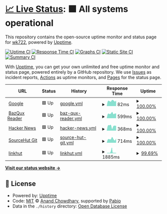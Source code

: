 # [📈 Live Status](https://wk722.github.io/status): <!--live status--> **🟩 All systems operational**

This repository contains the open-source uptime monitor and status page for [wk722](https://wk722.github.io/status), powered by [Upptime](https://github.com/upptime/upptime).

[![Uptime CI](https://github.com/wk722/status/workflows/Uptime%20CI/badge.svg)](https://github.com/wk722/status/actions?query=workflow%3A%22Uptime+CI%22)
[![Response Time CI](https://github.com/wk722/status/workflows/Response%20Time%20CI/badge.svg)](https://github.com/wk722/status/actions?query=workflow%3A%22Response+Time+CI%22)
[![Graphs CI](https://github.com/wk722/status/workflows/Graphs%20CI/badge.svg)](https://github.com/wk722/status/actions?query=workflow%3A%22Graphs+CI%22)
[![Static Site CI](https://github.com/wk722/status/workflows/Static%20Site%20CI/badge.svg)](https://github.com/wk722/status/actions?query=workflow%3A%22Static+Site+CI%22)
[![Summary CI](https://github.com/wk722/status/workflows/Summary%20CI/badge.svg)](https://github.com/wk722/status/actions?query=workflow%3A%22Summary+CI%22)

With [Upptime](https://upptime.js.org), you can get your own unlimited and free uptime monitor and status page, powered entirely by a GitHub repository. We use [Issues](https://github.com/wk722/status/issues) as incident reports, [Actions](https://github.com/wk722/status/actions) as uptime monitors, and [Pages](https://wk722.github.io/status) for the status page.

<!--start: status pages-->
<!-- This summary is generated by Upptime (https://github.com/upptime/upptime) -->
<!-- Do not edit this manually, your changes will be overwritten -->
<!-- prettier-ignore -->
| URL | Status | History | Response Time | Uptime |
| --- | ------ | ------- | ------------- | ------ |
| <img alt="" src="https://icons.duckduckgo.com/ip3/www.google.com.ico" height="13"> [Google](https://www.google.com/) | 🟩 Up | [google.yml](https://github.com/wk722/status/commits/HEAD/history/google.yml) | <details><summary><img alt="Response time graph" src="./graphs/google/response-time-week.png" height="20"> 82ms</summary><br><a href="https://wk722.github.io/status/history/google"><img alt="Response time 94" src="https://img.shields.io/endpoint?url=https%3A%2F%2Fraw.githubusercontent.com%2Fwk722%2Fstatus%2FHEAD%2Fapi%2Fgoogle%2Fresponse-time.json"></a><br><a href="https://wk722.github.io/status/history/google"><img alt="24-hour response time 86" src="https://img.shields.io/endpoint?url=https%3A%2F%2Fraw.githubusercontent.com%2Fwk722%2Fstatus%2FHEAD%2Fapi%2Fgoogle%2Fresponse-time-day.json"></a><br><a href="https://wk722.github.io/status/history/google"><img alt="7-day response time 82" src="https://img.shields.io/endpoint?url=https%3A%2F%2Fraw.githubusercontent.com%2Fwk722%2Fstatus%2FHEAD%2Fapi%2Fgoogle%2Fresponse-time-week.json"></a><br><a href="https://wk722.github.io/status/history/google"><img alt="30-day response time 91" src="https://img.shields.io/endpoint?url=https%3A%2F%2Fraw.githubusercontent.com%2Fwk722%2Fstatus%2FHEAD%2Fapi%2Fgoogle%2Fresponse-time-month.json"></a><br><a href="https://wk722.github.io/status/history/google"><img alt="1-year response time 94" src="https://img.shields.io/endpoint?url=https%3A%2F%2Fraw.githubusercontent.com%2Fwk722%2Fstatus%2FHEAD%2Fapi%2Fgoogle%2Fresponse-time-year.json"></a></details> | <details><summary><a href="https://wk722.github.io/status/history/google">100.00%</a></summary><a href="https://wk722.github.io/status/history/google"><img alt="All-time uptime 100.00%" src="https://img.shields.io/endpoint?url=https%3A%2F%2Fraw.githubusercontent.com%2Fwk722%2Fstatus%2FHEAD%2Fapi%2Fgoogle%2Fuptime.json"></a><br><a href="https://wk722.github.io/status/history/google"><img alt="24-hour uptime 100.00%" src="https://img.shields.io/endpoint?url=https%3A%2F%2Fraw.githubusercontent.com%2Fwk722%2Fstatus%2FHEAD%2Fapi%2Fgoogle%2Fuptime-day.json"></a><br><a href="https://wk722.github.io/status/history/google"><img alt="7-day uptime 100.00%" src="https://img.shields.io/endpoint?url=https%3A%2F%2Fraw.githubusercontent.com%2Fwk722%2Fstatus%2FHEAD%2Fapi%2Fgoogle%2Fuptime-week.json"></a><br><a href="https://wk722.github.io/status/history/google"><img alt="30-day uptime 100.00%" src="https://img.shields.io/endpoint?url=https%3A%2F%2Fraw.githubusercontent.com%2Fwk722%2Fstatus%2FHEAD%2Fapi%2Fgoogle%2Fuptime-month.json"></a><br><a href="https://wk722.github.io/status/history/google"><img alt="1-year uptime 100.00%" src="https://img.shields.io/endpoint?url=https%3A%2F%2Fraw.githubusercontent.com%2Fwk722%2Fstatus%2FHEAD%2Fapi%2Fgoogle%2Fuptime-year.json"></a></details>
| <img alt="" src="https://icons.duckduckgo.com/ip3/bazqux.com.ico" height="13"> [BazQux Reader](https://bazqux.com/) | 🟩 Up | [baz-qux-reader.yml](https://github.com/wk722/status/commits/HEAD/history/baz-qux-reader.yml) | <details><summary><img alt="Response time graph" src="./graphs/baz-qux-reader/response-time-week.png" height="20"> 599ms</summary><br><a href="https://wk722.github.io/status/history/baz-qux-reader"><img alt="Response time 640" src="https://img.shields.io/endpoint?url=https%3A%2F%2Fraw.githubusercontent.com%2Fwk722%2Fstatus%2FHEAD%2Fapi%2Fbaz-qux-reader%2Fresponse-time.json"></a><br><a href="https://wk722.github.io/status/history/baz-qux-reader"><img alt="24-hour response time 612" src="https://img.shields.io/endpoint?url=https%3A%2F%2Fraw.githubusercontent.com%2Fwk722%2Fstatus%2FHEAD%2Fapi%2Fbaz-qux-reader%2Fresponse-time-day.json"></a><br><a href="https://wk722.github.io/status/history/baz-qux-reader"><img alt="7-day response time 599" src="https://img.shields.io/endpoint?url=https%3A%2F%2Fraw.githubusercontent.com%2Fwk722%2Fstatus%2FHEAD%2Fapi%2Fbaz-qux-reader%2Fresponse-time-week.json"></a><br><a href="https://wk722.github.io/status/history/baz-qux-reader"><img alt="30-day response time 622" src="https://img.shields.io/endpoint?url=https%3A%2F%2Fraw.githubusercontent.com%2Fwk722%2Fstatus%2FHEAD%2Fapi%2Fbaz-qux-reader%2Fresponse-time-month.json"></a><br><a href="https://wk722.github.io/status/history/baz-qux-reader"><img alt="1-year response time 640" src="https://img.shields.io/endpoint?url=https%3A%2F%2Fraw.githubusercontent.com%2Fwk722%2Fstatus%2FHEAD%2Fapi%2Fbaz-qux-reader%2Fresponse-time-year.json"></a></details> | <details><summary><a href="https://wk722.github.io/status/history/baz-qux-reader">100.00%</a></summary><a href="https://wk722.github.io/status/history/baz-qux-reader"><img alt="All-time uptime 100.00%" src="https://img.shields.io/endpoint?url=https%3A%2F%2Fraw.githubusercontent.com%2Fwk722%2Fstatus%2FHEAD%2Fapi%2Fbaz-qux-reader%2Fuptime.json"></a><br><a href="https://wk722.github.io/status/history/baz-qux-reader"><img alt="24-hour uptime 100.00%" src="https://img.shields.io/endpoint?url=https%3A%2F%2Fraw.githubusercontent.com%2Fwk722%2Fstatus%2FHEAD%2Fapi%2Fbaz-qux-reader%2Fuptime-day.json"></a><br><a href="https://wk722.github.io/status/history/baz-qux-reader"><img alt="7-day uptime 100.00%" src="https://img.shields.io/endpoint?url=https%3A%2F%2Fraw.githubusercontent.com%2Fwk722%2Fstatus%2FHEAD%2Fapi%2Fbaz-qux-reader%2Fuptime-week.json"></a><br><a href="https://wk722.github.io/status/history/baz-qux-reader"><img alt="30-day uptime 100.00%" src="https://img.shields.io/endpoint?url=https%3A%2F%2Fraw.githubusercontent.com%2Fwk722%2Fstatus%2FHEAD%2Fapi%2Fbaz-qux-reader%2Fuptime-month.json"></a><br><a href="https://wk722.github.io/status/history/baz-qux-reader"><img alt="1-year uptime 100.00%" src="https://img.shields.io/endpoint?url=https%3A%2F%2Fraw.githubusercontent.com%2Fwk722%2Fstatus%2FHEAD%2Fapi%2Fbaz-qux-reader%2Fuptime-year.json"></a></details>
| <img alt="" src="https://icons.duckduckgo.com/ip3/news.ycombinator.com.ico" height="13"> [Hacker News](https://news.ycombinator.com/) | 🟩 Up | [hacker-news.yml](https://github.com/wk722/status/commits/HEAD/history/hacker-news.yml) | <details><summary><img alt="Response time graph" src="./graphs/hacker-news/response-time-week.png" height="20"> 368ms</summary><br><a href="https://wk722.github.io/status/history/hacker-news"><img alt="Response time 349" src="https://img.shields.io/endpoint?url=https%3A%2F%2Fraw.githubusercontent.com%2Fwk722%2Fstatus%2FHEAD%2Fapi%2Fhacker-news%2Fresponse-time.json"></a><br><a href="https://wk722.github.io/status/history/hacker-news"><img alt="24-hour response time 379" src="https://img.shields.io/endpoint?url=https%3A%2F%2Fraw.githubusercontent.com%2Fwk722%2Fstatus%2FHEAD%2Fapi%2Fhacker-news%2Fresponse-time-day.json"></a><br><a href="https://wk722.github.io/status/history/hacker-news"><img alt="7-day response time 368" src="https://img.shields.io/endpoint?url=https%3A%2F%2Fraw.githubusercontent.com%2Fwk722%2Fstatus%2FHEAD%2Fapi%2Fhacker-news%2Fresponse-time-week.json"></a><br><a href="https://wk722.github.io/status/history/hacker-news"><img alt="30-day response time 354" src="https://img.shields.io/endpoint?url=https%3A%2F%2Fraw.githubusercontent.com%2Fwk722%2Fstatus%2FHEAD%2Fapi%2Fhacker-news%2Fresponse-time-month.json"></a><br><a href="https://wk722.github.io/status/history/hacker-news"><img alt="1-year response time 349" src="https://img.shields.io/endpoint?url=https%3A%2F%2Fraw.githubusercontent.com%2Fwk722%2Fstatus%2FHEAD%2Fapi%2Fhacker-news%2Fresponse-time-year.json"></a></details> | <details><summary><a href="https://wk722.github.io/status/history/hacker-news">100.00%</a></summary><a href="https://wk722.github.io/status/history/hacker-news"><img alt="All-time uptime 100.00%" src="https://img.shields.io/endpoint?url=https%3A%2F%2Fraw.githubusercontent.com%2Fwk722%2Fstatus%2FHEAD%2Fapi%2Fhacker-news%2Fuptime.json"></a><br><a href="https://wk722.github.io/status/history/hacker-news"><img alt="24-hour uptime 100.00%" src="https://img.shields.io/endpoint?url=https%3A%2F%2Fraw.githubusercontent.com%2Fwk722%2Fstatus%2FHEAD%2Fapi%2Fhacker-news%2Fuptime-day.json"></a><br><a href="https://wk722.github.io/status/history/hacker-news"><img alt="7-day uptime 100.00%" src="https://img.shields.io/endpoint?url=https%3A%2F%2Fraw.githubusercontent.com%2Fwk722%2Fstatus%2FHEAD%2Fapi%2Fhacker-news%2Fuptime-week.json"></a><br><a href="https://wk722.github.io/status/history/hacker-news"><img alt="30-day uptime 100.00%" src="https://img.shields.io/endpoint?url=https%3A%2F%2Fraw.githubusercontent.com%2Fwk722%2Fstatus%2FHEAD%2Fapi%2Fhacker-news%2Fuptime-month.json"></a><br><a href="https://wk722.github.io/status/history/hacker-news"><img alt="1-year uptime 100.00%" src="https://img.shields.io/endpoint?url=https%3A%2F%2Fraw.githubusercontent.com%2Fwk722%2Fstatus%2FHEAD%2Fapi%2Fhacker-news%2Fuptime-year.json"></a></details>
| <img alt="" src="https://icons.duckduckgo.com/ip3/git.sr.ht.ico" height="13"> [SourceHut Git](https://git.sr.ht/) | 🟩 Up | [source-hut-git.yml](https://github.com/wk722/status/commits/HEAD/history/source-hut-git.yml) | <details><summary><img alt="Response time graph" src="./graphs/source-hut-git/response-time-week.png" height="20"> 714ms</summary><br><a href="https://wk722.github.io/status/history/source-hut-git"><img alt="Response time 811" src="https://img.shields.io/endpoint?url=https%3A%2F%2Fraw.githubusercontent.com%2Fwk722%2Fstatus%2FHEAD%2Fapi%2Fsource-hut-git%2Fresponse-time.json"></a><br><a href="https://wk722.github.io/status/history/source-hut-git"><img alt="24-hour response time 804" src="https://img.shields.io/endpoint?url=https%3A%2F%2Fraw.githubusercontent.com%2Fwk722%2Fstatus%2FHEAD%2Fapi%2Fsource-hut-git%2Fresponse-time-day.json"></a><br><a href="https://wk722.github.io/status/history/source-hut-git"><img alt="7-day response time 714" src="https://img.shields.io/endpoint?url=https%3A%2F%2Fraw.githubusercontent.com%2Fwk722%2Fstatus%2FHEAD%2Fapi%2Fsource-hut-git%2Fresponse-time-week.json"></a><br><a href="https://wk722.github.io/status/history/source-hut-git"><img alt="30-day response time 776" src="https://img.shields.io/endpoint?url=https%3A%2F%2Fraw.githubusercontent.com%2Fwk722%2Fstatus%2FHEAD%2Fapi%2Fsource-hut-git%2Fresponse-time-month.json"></a><br><a href="https://wk722.github.io/status/history/source-hut-git"><img alt="1-year response time 811" src="https://img.shields.io/endpoint?url=https%3A%2F%2Fraw.githubusercontent.com%2Fwk722%2Fstatus%2FHEAD%2Fapi%2Fsource-hut-git%2Fresponse-time-year.json"></a></details> | <details><summary><a href="https://wk722.github.io/status/history/source-hut-git">100.00%</a></summary><a href="https://wk722.github.io/status/history/source-hut-git"><img alt="All-time uptime 100.00%" src="https://img.shields.io/endpoint?url=https%3A%2F%2Fraw.githubusercontent.com%2Fwk722%2Fstatus%2FHEAD%2Fapi%2Fsource-hut-git%2Fuptime.json"></a><br><a href="https://wk722.github.io/status/history/source-hut-git"><img alt="24-hour uptime 100.00%" src="https://img.shields.io/endpoint?url=https%3A%2F%2Fraw.githubusercontent.com%2Fwk722%2Fstatus%2FHEAD%2Fapi%2Fsource-hut-git%2Fuptime-day.json"></a><br><a href="https://wk722.github.io/status/history/source-hut-git"><img alt="7-day uptime 100.00%" src="https://img.shields.io/endpoint?url=https%3A%2F%2Fraw.githubusercontent.com%2Fwk722%2Fstatus%2FHEAD%2Fapi%2Fsource-hut-git%2Fuptime-week.json"></a><br><a href="https://wk722.github.io/status/history/source-hut-git"><img alt="30-day uptime 100.00%" src="https://img.shields.io/endpoint?url=https%3A%2F%2Fraw.githubusercontent.com%2Fwk722%2Fstatus%2FHEAD%2Fapi%2Fsource-hut-git%2Fuptime-month.json"></a><br><a href="https://wk722.github.io/status/history/source-hut-git"><img alt="1-year uptime 100.00%" src="https://img.shields.io/endpoint?url=https%3A%2F%2Fraw.githubusercontent.com%2Fwk722%2Fstatus%2FHEAD%2Fapi%2Fsource-hut-git%2Fuptime-year.json"></a></details>
| <img alt="" src="https://icons.duckduckgo.com/ip3/ln.ht.ico" height="13"> [linkhut](https://ln.ht/) | 🟩 Up | [linkhut.yml](https://github.com/wk722/status/commits/HEAD/history/linkhut.yml) | <details><summary><img alt="Response time graph" src="./graphs/linkhut/response-time-week.png" height="20"> 1885ms</summary><br><a href="https://wk722.github.io/status/history/linkhut"><img alt="Response time 1104" src="https://img.shields.io/endpoint?url=https%3A%2F%2Fraw.githubusercontent.com%2Fwk722%2Fstatus%2FHEAD%2Fapi%2Flinkhut%2Fresponse-time.json"></a><br><a href="https://wk722.github.io/status/history/linkhut"><img alt="24-hour response time 844" src="https://img.shields.io/endpoint?url=https%3A%2F%2Fraw.githubusercontent.com%2Fwk722%2Fstatus%2FHEAD%2Fapi%2Flinkhut%2Fresponse-time-day.json"></a><br><a href="https://wk722.github.io/status/history/linkhut"><img alt="7-day response time 1885" src="https://img.shields.io/endpoint?url=https%3A%2F%2Fraw.githubusercontent.com%2Fwk722%2Fstatus%2FHEAD%2Fapi%2Flinkhut%2Fresponse-time-week.json"></a><br><a href="https://wk722.github.io/status/history/linkhut"><img alt="30-day response time 1332" src="https://img.shields.io/endpoint?url=https%3A%2F%2Fraw.githubusercontent.com%2Fwk722%2Fstatus%2FHEAD%2Fapi%2Flinkhut%2Fresponse-time-month.json"></a><br><a href="https://wk722.github.io/status/history/linkhut"><img alt="1-year response time 1104" src="https://img.shields.io/endpoint?url=https%3A%2F%2Fraw.githubusercontent.com%2Fwk722%2Fstatus%2FHEAD%2Fapi%2Flinkhut%2Fresponse-time-year.json"></a></details> | <details><summary><a href="https://wk722.github.io/status/history/linkhut">99.69%</a></summary><a href="https://wk722.github.io/status/history/linkhut"><img alt="All-time uptime 99.85%" src="https://img.shields.io/endpoint?url=https%3A%2F%2Fraw.githubusercontent.com%2Fwk722%2Fstatus%2FHEAD%2Fapi%2Flinkhut%2Fuptime.json"></a><br><a href="https://wk722.github.io/status/history/linkhut"><img alt="24-hour uptime 100.00%" src="https://img.shields.io/endpoint?url=https%3A%2F%2Fraw.githubusercontent.com%2Fwk722%2Fstatus%2FHEAD%2Fapi%2Flinkhut%2Fuptime-day.json"></a><br><a href="https://wk722.github.io/status/history/linkhut"><img alt="7-day uptime 99.69%" src="https://img.shields.io/endpoint?url=https%3A%2F%2Fraw.githubusercontent.com%2Fwk722%2Fstatus%2FHEAD%2Fapi%2Flinkhut%2Fuptime-week.json"></a><br><a href="https://wk722.github.io/status/history/linkhut"><img alt="30-day uptime 99.93%" src="https://img.shields.io/endpoint?url=https%3A%2F%2Fraw.githubusercontent.com%2Fwk722%2Fstatus%2FHEAD%2Fapi%2Flinkhut%2Fuptime-month.json"></a><br><a href="https://wk722.github.io/status/history/linkhut"><img alt="1-year uptime 99.85%" src="https://img.shields.io/endpoint?url=https%3A%2F%2Fraw.githubusercontent.com%2Fwk722%2Fstatus%2FHEAD%2Fapi%2Flinkhut%2Fuptime-year.json"></a></details>

<!--end: status pages-->

[**Visit our status website →**](https://wk722.github.io/status)

## 📄 License

- Powered by: [Upptime](https://github.com/upptime/upptime)
- Code: [MIT](./LICENSE) © [Anand Chowdhary](https://anandchowdhary.com), supported by [Pabio](https://pabio.com)
- Data in the `./history` directory: [Open Database License](https://opendatacommons.org/licenses/odbl/1-0/)
